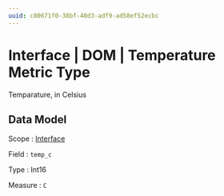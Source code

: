 ```yaml
---
uuid: c80671f0-38bf-40d3-adf9-ad58ef52ecbc
---
```

# Interface | DOM | Temperature Metric Type

Temparature, in Celsius

## Data Model

Scope
: [Interface](../../metric-scopes-reference/interface.md)

Field
: `temp_c`

Type
: Int16

Measure
: `C`
